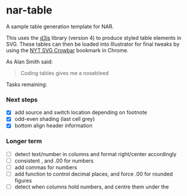 # nar-table
A sample table generation template for NAR.

This uses the [d3js](https://d3js.org/) library (version 4) to produce styled table elements in SVG. These tables can then be loaded into Illustrator for final tweaks by using the [NYT SVG Crowbar](http://nytimes.github.io/svg-crowbar/) bookmark in Chrome.

As Alan Smith said:
> Coding tables gives me a nosebleed

Tasks remaining:

### Next steps
- [x] add source and switch location depending on footnote
- [x] odd-even shading (last cell grey)
- [x] bottom align header information

### Longer term
- [ ] detect text/number in columns and format right/center accordingly
- [ ] consistent , and .00 for numbers
- [ ] add commas for numbers 
- [ ] add function to control decimal places, and force .00 for rounded figures
- [ ] detect when columns hold numbers, and centre them under the 
